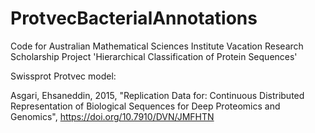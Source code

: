 # ProtvecBacterialAnnotations

Code for Australian Mathematical Sciences Institute Vacation Research Scholarship Project 'Hierarchical Classification of Protein Sequences' 


Swissprot Protvec model:

Asgari, Ehsaneddin, 2015, "Replication Data for: Continuous Distributed Representation of Biological Sequences for Deep Proteomics and Genomics", https://doi.org/10.7910/DVN/JMFHTN
